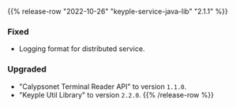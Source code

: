 {{% release-row "2022-10-26" "keyple-service-java-lib" "2.1.1" %}} 
### Fixed
- Logging format for distributed service.
### Upgraded
- "Calypsonet Terminal Reader API" to version `1.1.0`.
- "Keyple Util Library" to version `2.2.0`.
{{% /release-row %}}
